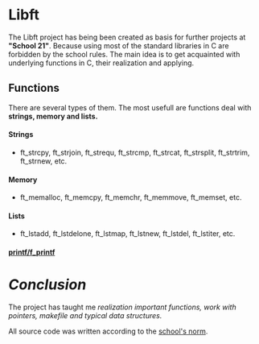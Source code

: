 # Libft
The Libft project has being been created as basis for further projects at **"School 21"**. Because using most of the standard libraries in C are forbidden by the school rules.
The main idea is to get acquainted with underlying functions in C, their realization and applying.

## Functions
There are several types of them. The most usefull are functions deal with **strings, memory and lists.**
#### Strings
- ft_strcpy, ft_strjoin, ft_strequ, ft_strcmp, ft_strcat, ft_strsplit, ft_strtrim, ft_strnew, etc.
#### Memory
- ft_memalloc, ft_memcpy, ft_memchr, ft_memmove, ft_memset, etc.
#### Lists
- ft_lstadd, ft_lstdelone, ft_lstmap, ft_lstnew, ft_lstdel, ft_lstiter, etc.

#### [printf/f_printf](https://github.com/MillyArrow/ft_printf)

# ***Conclusion***
The project has taught me *realization important functions, work with pointers, makefile and typical data structures.*


All source code was written according to the [school's norm](https://cdn.intra.42.fr/pdf/pdf/960/norme.en.pdf).
